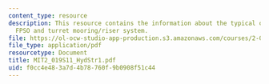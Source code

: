 ```yaml
---
content_type: resource
description: This resource contains the information about the typical offshore structures,
  FPSO and turret mooring/riser system.
file: https://ol-ocw-studio-app-production.s3.amazonaws.com/courses/2-019-design-of-ocean-systems-spring-2011/f0cc4e483a7d4b78760f9b0908f51c44_MIT2_019S11_HydStr1.pdf
file_type: application/pdf
resourcetype: Document
title: MIT2_019S11_HydStr1.pdf
uid: f0cc4e48-3a7d-4b78-760f-9b0908f51c44
---
```

